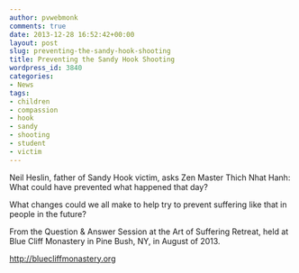 ```yaml
---
author: pvwebmonk
comments: true
date: 2013-12-28 16:52:42+00:00
layout: post
slug: preventing-the-sandy-hook-shooting
title: Preventing the Sandy Hook Shooting
wordpress_id: 3840
categories:
- News
tags:
- children
- compassion
- hook
- sandy
- shooting
- student
- victim
---
```


Neil Heslin, father of Sandy Hook victim, asks Zen Master Thich Nhat Hanh: What could have prevented what happened that day?

What changes could we all make to help try to prevent suffering like that in people in the future?

From the Question & Answer Session at the Art of Suffering Retreat, held at Blue Cliff Monastery in Pine Bush, NY, in August of 2013.

http://bluecliffmonastery.org


